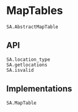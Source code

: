 # MapTables

```@docs
SA.AbstractMapTable
```

## API

```@docs
SA.location_type
SA.getlocations
SA.isvalid
```

## Implementations

```@docs
SA.MapTable
```
